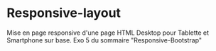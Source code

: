 # Responsive-layout
Mise en page responsive d'une page HTML Desktop pour Tablette et Smartphone sur base. Exo 5 du sommaire "Responsive-Bootstrap"
